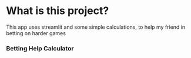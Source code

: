 # What is this project?
This app uses streamlit and some simple calculations, to help my friend in betting on harder games
### Betting Help Calculator